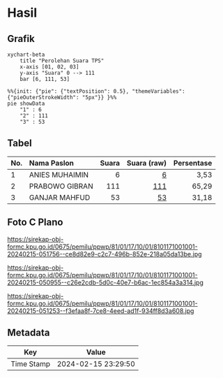# Hasil

## Grafik

```mermaid
xychart-beta
    title "Perolehan Suara TPS"
    x-axis [01, 02, 03]
    y-axis "Suara" 0 --> 111
    bar [6, 111, 53]
```

```mermaid
%%{init: {"pie": {"textPosition": 0.5}, "themeVariables": {"pieOuterStrokeWidth": "5px"}} }%%
pie showData
    "1" : 6
    "2" : 111
    "3" : 53
```

## Tabel

| No. | Nama Paslon    | Suara | Suara (raw) | Persentase |
|:--- |:-------------- | -----:| -----------:| ----------:|
| 1   | ANIES MUHAIMIN | 6     | [6][p-1]    | 3,53       |
| 2   | PRABOWO GIBRAN | 111   | [111][p-2]  | 65,29      |
| 3   | GANJAR MAHFUD  | 53    | [53][p-3]   | 31,18      |


[p-1]: https://github.com/gigit-pemilu/pemilu-2024-81-maluku/blob/main/pilpres/hitung-suara/sub/81-maluku/sub/01-maluku-tengah/sub/17-kota-masohi/sub/1001-namaelo/sub/001-tps/sub/paslon-1.txt
[p-2]: https://github.com/gigit-pemilu/pemilu-2024-81-maluku/blob/main/pilpres/hitung-suara/sub/81-maluku/sub/01-maluku-tengah/sub/17-kota-masohi/sub/1001-namaelo/sub/001-tps/sub/paslon-2.txt
[p-3]: https://github.com/gigit-pemilu/pemilu-2024-81-maluku/blob/main/pilpres/hitung-suara/sub/81-maluku/sub/01-maluku-tengah/sub/17-kota-masohi/sub/1001-namaelo/sub/001-tps/sub/paslon-3.txt

## Foto C Plano

https://sirekap-obj-formc.kpu.go.id/0675/pemilu/ppwp/81/01/17/10/01/8101171001001-20240215-051756--ce8d82e9-c2c7-496b-852e-218a05da13be.jpg

https://sirekap-obj-formc.kpu.go.id/0675/pemilu/ppwp/81/01/17/10/01/8101171001001-20240215-050955--c26e2cdb-5d0c-40e7-b6ac-1ec854a3a314.jpg

https://sirekap-obj-formc.kpu.go.id/0675/pemilu/ppwp/81/01/17/10/01/8101171001001-20240215-051253--f3efaa8f-7ce8-4eed-ad1f-934ff8d3a608.jpg


## Metadata

| Key        | Value               |
| ---------- | ------------------- |
| Time Stamp | 2024-02-15 23:29:50 |



